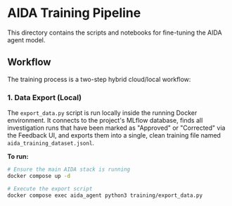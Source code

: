 # AIDA Training Pipeline

This directory contains the scripts and notebooks for fine-tuning the AIDA agent model.

## Workflow

The training process is a two-step hybrid cloud/local workflow:

### 1. Data Export (Local)

The `export_data.py` script is run locally inside the running Docker environment. It connects to the project's MLflow database, finds all investigation runs that have been marked as "Approved" or "Corrected" via the Feedback UI, and exports them into a single, clean training file named `aida_training_dataset.jsonl`.

**To run:**

```bash
# Ensure the main AIDA stack is running
docker compose up -d

# Execute the export script
docker compose exec aida_agent python3 training/export_data.py
```
